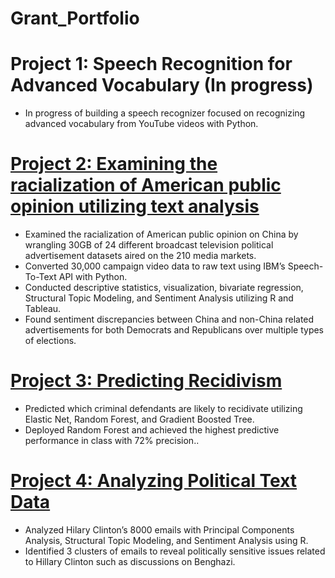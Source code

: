 # Grant_Portfolio

# Project 1: Speech Recognition for Advanced Vocabulary (In progress)
* In progress of building a speech recognizer focused on recognizing advanced vocabulary from YouTube videos with Python.

# [Project 2: Examining the racialization of American public opinion utilizing text analysis](https://github.com/grantjw/text_analysis_proj2) 
* Examined the racialization of American public opinion on China by wrangling 30GB of 24 different broadcast television political advertisement datasets aired on the 210 media markets.
* Converted 30,000 campaign video data to raw text using IBM’s Speech-To-Text API with Python. 
* Conducted descriptive statistics, visualization, bivariate regression, Structural Topic Modeling, and Sentiment Analysis utilizing R and Tableau.
* Found sentiment discrepancies between China and non-China related advertisements for both Democrats and Republicans over multiple types of elections.

# [Project 3: Predicting Recidivism](https://github.com/grantjw/predict_recidivism_proj3)
* Predicted which criminal defendants are likely to recidivate utilizing Elastic Net, Random Forest, and Gradient Boosted Tree.
* Deployed Random Forest and achieved the highest predictive performance in class with 72% precision..

# [Project 4: Analyzing Political Text Data](https://github.com/grantjw/pol_text_proj4)
* Analyzed Hilary Clinton’s 8000 emails with Principal Components Analysis, Structural Topic Modeling, and Sentiment Analysis using R.
* Identified 3 clusters of emails to reveal politically sensitive issues related to Hillary Clinton such as discussions on Benghazi.

